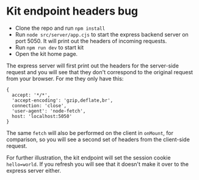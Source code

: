 # Kit endpoint headers bug

* Clone the repo and run `npm install`
* Run `node src/server/app.cjs` to start the express backend server on port 5050. It will print out the headers of incoming requests.
* Run `npm run dev` to start kit
* Open the kit home page.

The express server will first print out the headers for the server-side request and you will see that they don't correspond to the original request from your browser. For me they only have this:

```
{
  accept: '*/*',
  'accept-encoding': 'gzip,deflate,br',
  connection: 'close',
  'user-agent': 'node-fetch',
  host: 'localhost:5050'
}
```

The same `fetch` will also be performed on the client in `onMount`, for comparison, so you will see a second set of headers from the client-side request.

For further illustration, the kit endpoint will set the session cookie `hello=world`. If you refresh you will see that it doesn't make it over to the express server either.
